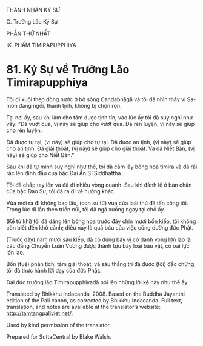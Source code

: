 THÁNH NHÂN KÝ SỰ

C. Trưởng Lão Ký Sự

PHẦN THỨ NHẤT

IX. PHẨM TIMIRAPUPPHIYA

# 81\. Ký Sự về Trưởng Lão Timirapupphiya

Tôi đi xuôi theo dòng nước ở bờ sông Candabhāgā và tôi đã nhìn thấy vị Sa-môn đang ngồi, thanh tịnh, không bị chộn rộn.

Tại nơi ấy, sau khi làm cho tâm được tịnh tín, vào lúc ấy tôi đã suy nghĩ như vầy: “Đã vượt qua, vị này sẽ giúp cho vượt qua. Đã rèn luyện, vị này sẽ giúp cho rèn luyện.

Đã được tự tại, (vị này) sẽ giúp cho tự tại. Đã được an tịnh, (vị này) sẽ giúp cho an tịnh. Đã giải thoát, (vị này) sẽ giúp cho giải thoát. Và đã Niết Bàn, (vị này) sẽ giúp cho Niết Bàn.”

Sau khi đã tự mình suy nghĩ như thế, tôi đã cầm lấy bông hoa timira và đã rải rắc lên đỉnh đầu của bậc Đại Ẩn Sĩ Siddhattha.

Tôi đã chắp tay lên và đã đi nhiễu vòng quanh. Sau khi đảnh lễ ở bàn chân của bậc Đạo Sư, tôi đã ra đi về hướng khác.

Vừa mới ra đi không bao lâu, (con sư tử) vua của loài thú đã tấn công tôi. Trong lúc đi lần theo triền núi, tôi đã ngã xuống ngay tại chỗ ấy.

(Kể từ khi) tôi đã dâng lên bông hoa trước đây chín mươi bốn kiếp, tôi không còn biết đến khổ cảnh; điều này là quả báu của việc cúng dường đức Phật.

(Trước đây) năm mươi sáu kiếp, đã có đúng bảy vị có danh vọng lớn lao là các đấng Chuyển Luân Vương được thành tựu bảy loại báu vật, có oai lực lớn lao.

Bốn (tuệ) phân tích, tám giải thoát, và sáu thắng trí đã được (tôi) đắc chứng; tôi đã thực hành lời dạy của đức Phật.

Đại đức trưởng lão Timirapupphiyađã nói lên những lời kệ này như thế ấy.

Translated by Bhikkhu Indacanda, 2008. Based on the Buddha Jayanthi edition of the Pali canon, as corrected by Bhikkhu Indacanda. Full text, translation, and notes are available at the translator’s website: http://tamtangpaliviet.net/.

Used by kind permission of the translator.

Prepared for SuttaCentral by Blake Walsh.